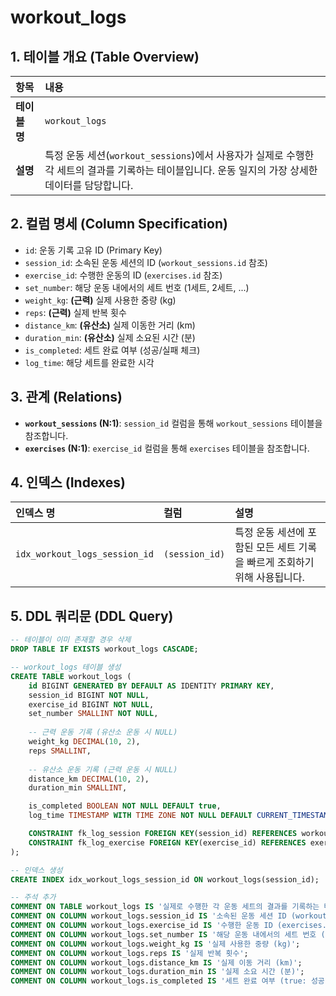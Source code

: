 # workout_logs

## 1. 테이블 개요 (Table Overview)
| 항목 | 내용 |
| :--- | :--- |
| **테이블 명** | `workout_logs` |
| **설명** | 특정 운동 세션(`workout_sessions`)에서 사용자가 실제로 수행한 각 세트의 결과를 기록하는 테이블입니다. 운동 일지의 가장 상세한 데이터를 담당합니다. |

## 2. 컬럼 명세 (Column Specification)
- `id`: 운동 기록 고유 ID (Primary Key)
- `session_id`: 소속된 운동 세션의 ID (`workout_sessions.id` 참조)
- `exercise_id`: 수행한 운동의 ID (`exercises.id` 참조)
- `set_number`: 해당 운동 내에서의 세트 번호 (1세트, 2세트, ...)
- `weight_kg`: **(근력)** 실제 사용한 중량 (kg)
- `reps`: **(근력)** 실제 반복 횟수
- `distance_km`: **(유산소)** 실제 이동한 거리 (km)
- `duration_min`: **(유산소)** 실제 소요된 시간 (분)
- `is_completed`: 세트 완료 여부 (성공/실패 체크)
- `log_time`: 해당 세트를 완료한 시각

## 3. 관계 (Relations)
- **`workout_sessions` (N:1)**: `session_id` 컬럼을 통해 `workout_sessions` 테이블을 참조합니다.
- **`exercises` (N:1)**: `exercise_id` 컬럼을 통해 `exercises` 테이블을 참조합니다.

## 4. 인덱스 (Indexes)
| 인덱스 명 | 컬럼 | 설명 |
| :--- | :--- | :--- |
| `idx_workout_logs_session_id` | `(session_id)` | 특정 운동 세션에 포함된 모든 세트 기록을 빠르게 조회하기 위해 사용됩니다. |

## 5. DDL 쿼리문 (DDL Query)
```sql
-- 테이블이 이미 존재할 경우 삭제
DROP TABLE IF EXISTS workout_logs CASCADE;

-- workout_logs 테이블 생성
CREATE TABLE workout_logs (
    id BIGINT GENERATED BY DEFAULT AS IDENTITY PRIMARY KEY,
    session_id BIGINT NOT NULL,
    exercise_id BIGINT NOT NULL,
    set_number SMALLINT NOT NULL,
    
    -- 근력 운동 기록 (유산소 운동 시 NULL)
    weight_kg DECIMAL(10, 2),
    reps SMALLINT,
    
    -- 유산소 운동 기록 (근력 운동 시 NULL)
    distance_km DECIMAL(10, 2),
    duration_min SMALLINT,

    is_completed BOOLEAN NOT NULL DEFAULT true,
    log_time TIMESTAMP WITH TIME ZONE NOT NULL DEFAULT CURRENT_TIMESTAMP,

    CONSTRAINT fk_log_session FOREIGN KEY(session_id) REFERENCES workout_sessions(id) ON DELETE CASCADE,
    CONSTRAINT fk_log_exercise FOREIGN KEY(exercise_id) REFERENCES exercises(id) ON DELETE RESTRICT
);

-- 인덱스 생성
CREATE INDEX idx_workout_logs_session_id ON workout_logs(session_id);

-- 주석 추가
COMMENT ON TABLE workout_logs IS '실제로 수행한 각 운동 세트의 결과를 기록하는 테이블';
COMMENT ON COLUMN workout_logs.session_id IS '소속된 운동 세션 ID (workout_sessions.id 참조)';
COMMENT ON COLUMN workout_logs.exercise_id IS '수행한 운동 ID (exercises.id 참조)';
COMMENT ON COLUMN workout_logs.set_number IS '해당 운동 내에서의 세트 번호 (1부터 시작)';
COMMENT ON COLUMN workout_logs.weight_kg IS '실제 사용한 중량 (kg)';
COMMENT ON COLUMN workout_logs.reps IS '실제 반복 횟수';
COMMENT ON COLUMN workout_logs.distance_km IS '실제 이동 거리 (km)';
COMMENT ON COLUMN workout_logs.duration_min IS '실제 소요 시간 (분)';
COMMENT ON COLUMN workout_logs.is_completed IS '세트 완료 여부 (true: 성공, false: 실패)';